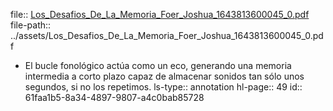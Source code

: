 file:: [Los_Desafios_De_La_Memoria_Foer_Joshua_1643813600045_0.pdf](../assets/Los_Desafios_De_La_Memoria_Foer_Joshua_1643813600045_0.pdf)
file-path:: ../assets/Los_Desafios_De_La_Memoria_Foer_Joshua_1643813600045_0.pdf

- El  bucle  fonológico  actúa como   un   eco,   generando   una   memoria   intermedia   a   corto   plazo   capaz   de almacenar sonidos tan sólo unos segundos, si no los repetimos.
  ls-type:: annotation
  hl-page:: 49
  id:: 61faa1b5-8a34-4897-9807-a4c0bab85728